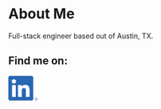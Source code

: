 # About Me
Full-stack engineer based out of Austin, TX.

## Find me on:
<a href="https://www.linkedin.com/in/drew-daniels/" target="_blank">
  <img src="./linked-in-logo.png" alt="LinkedIn Icon" height=50em>
</a>
